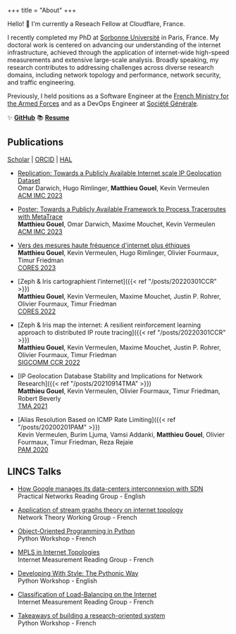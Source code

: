 +++
title = "About"
+++

Hello! 👋 I'm currently a Reseach Fellow at Cloudflare, France. 

I recently completed my PhD at [Sorbonne Université](https://www.sorbonne-universite.fr/en) in Paris, France. 
My doctoral work is centered on advancing our understanding of the internet infrastructure, achieved through the application of internet-wide high-speed measurements and extensive large-scale analysis. Broadly speaking, my research contributes to addressing challenges across diverse research domains, including network topology and performance, network security, and traffic engineering.

Previously, I held positions as a Software Engineer at the [French Ministry for the Armed Forces](https://www.defense.gouv.fr) and as a DevOps Engineer at [Société Générale](https://www.societegenerale.com/en).

✨ [**GitHub**](https://github.com/matthieugouel) 📚 [**Resume**](https://nbviewer.org/github/matthieugouel/resume/blob/main/main.pdf)

## Publications

[Scholar](https://scholar.google.fr/citations?user=Ltb5srIAAAAJ&hl=fr&oi=sra) | [ORCID](https://orcid.org/0000-0003-0579-7023) | [HAL](https://hal.archives-ouvertes.fr/search/index/?q=%2A&authIdHal_s=matthieu-gouel&sort=producedDate_tdate+desc)

* [Replication: Towards a Publicly Available Internet scale IP Geolocation Dataset](https://hal.science/hal-04215113/document)  
   Omar Darwich, Hugo Rimlinger, **Matthieu Gouel**, Kevin Vermeulen    
   [ACM IMC 2023](https://conferences.sigcomm.org/imc/2023/)

* [Poster: Towards a Publicly Available Framework to Process Traceroutes with MetaTrace](https://hal.science/hal-04218315v1/document)  
   **Matthieu Gouel**, Omar Darwich, Maxime Mouchet, Kevin Vermeulen  
   [ACM IMC 2023](https://conferences.sigcomm.org/imc/2023/)

* [Vers des mesures haute fréquence d'internet plus éthiques](https://hal.science/hal-04090683v1/document)  
   **Matthieu Gouel**, Kevin Vermeulen, Hugo Rimlinger, Olivier Fourmaux, Timur Friedman  
   [CORES 2023](https://coresalgotel2023.i3s.univ-cotedazur.fr/)

* [Zeph & Iris cartographient l’internet]({{< ref "/posts/20220301CCR" >}})  
   **Matthieu Gouel**, Kevin Vermeulen, Maxime Mouchet, Justin P. Rohrer, Olivier Fourmaux, Timur Friedman  
   [CORES 2022](https://sites.google.com/view/algotel-cores-2022/)

* [Zeph & Iris map the internet: A resilient reinforcement learning approach to distributed IP route tracing]({{< ref "/posts/20220301CCR" >}})  
   **Matthieu Gouel**, Kevin Vermeulen, Maxime Mouchet, Justin P. Rohrer, Olivier Fourmaux, Timur Friedman  
   [SIGCOMM CCR 2022](https://ccronline.sigcomm.org)

* [IP Geolocation Database Stability and Implications for Network Research]({{< ref "/posts/20210914TMA" >}})  
   **Matthieu Gouel**, Kevin Vermeulen, Olivier Fourmaux, Timur Friedman, Robert Beverly  
   [TMA 2021](https://tma.ifip.org)

* [Alias Resolution Based on ICMP Rate Limiting]({{< ref "/posts/20200201PAM" >}})  
   Kevin Vermeulen, Burim Ljuma, Vamsi Addanki, **Matthieu Gouel**, Olivier Fourmaux, Timur Friedman, Reza Rejaie  
   [PAM 2020](https://pam2020.cs.uoregon.edu)


## LINCS Talks

* [How Google manages its data-centers interconnexion with SDN](https://www.youtube.com/watch?v=yZPwBoXjwgs)  
  Practical Networks Reading Group - English

* [Application of stream graphs theory on internet topology](https://www.youtube.com/watch?v=tmlX9nufN-8&t=4s)  
   Network Theory Working Group - French

* [Object-Oriented Programming in Python](https://www.youtube.com/watch?v=xw_3erIudaM&t=2s)  
   Python Workshop - French

* [MPLS in Internet Topologies](https://www.youtube.com/watch?v=lTyAHubVF-I)  
   Internet Measurement Reading Group - French

* [Developing With Style: The Pythonic Way](https://www.youtube.com/watch?v=ygmoJz1A8Ig)  
   Python Workshop - English

* [Classification of Load-Balancing on the Internet](https://www.youtube.com/watch?v=tbEpqWaK75U&t=2s)  
   Internet Measurement Reading Group - French

* [Takeaways of building a research-oriented system](https://www.youtube.com/watch?v=ZdIgTk3vMOQ)  
   Python Workshop - French
